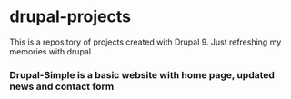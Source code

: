# drupal-projects

This is a repository of projects created with Drupal 9. Just refreshing  my memories with drupal

### Drupal-Simple is a basic website with home page, updated news and contact form
